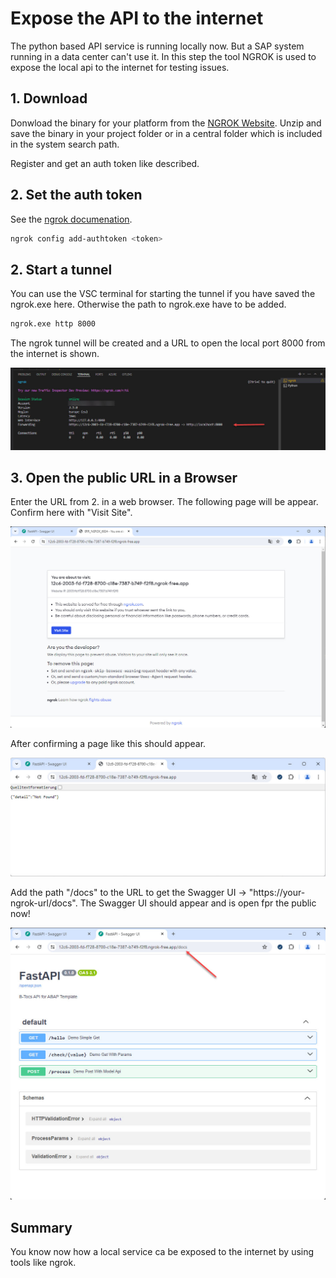 # Expose the API to the internet

The python based API service is running locally now. But a SAP system running in a data center can't use it. In this step the tool NGROK is used to expose the local api to the internet for testing issues.

## 1. Download 

Donwload the binary for your platform from the [NGROK Website](https://ngrok.com/download). Unzip and save the binary in your project folder or in a central folder which is included in the system search path. 

Register and get an auth token like described.

## 2. Set the auth token

See the [ngrok documenation](https://ngrok.com/download).

```bash
ngrok config add-authtoken <token>
```

## 2. Start a tunnel

You can use the VSC terminal for starting the tunnel if you have saved the ngrok.exe here. Otherwise the path to ngrok.exe have to be added.

```bash
ngrok.exe http 8000
```

The ngrok tunnel will be created and a URL to open the local port 8000 from the internet is shown.

![ngrok status](res/ngrok_tunnel.jpg)

## 3. Open the public URL in a Browser

Enter the URL from 2. in a web browser. The following page will be appear. Confirm here with "Visit Site".

![ngrok confirm](res/ngrok_first_visit.jpg)

After confirming a page like this should appear. 

![ngrok not_found](res/ngrok_not_found.jpg)

Add the path "/docs" to the URL to get the Swagger UI -> "https://your-ngrok-url/docs". The Swagger UI should appear and is open fpr the public now!

![ngrok swagger ui](res/ngrok_swagger_ui.jpg)


## Summary

You know now how a local service ca be exposed to the internet by using tools like ngrok.
